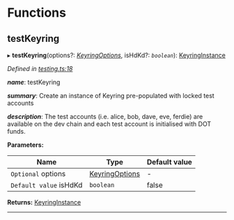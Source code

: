 

# Functions

<a id="testkeyring"></a>

##  testKeyring

▸ **testKeyring**(options?: *[KeyringOptions](_types_.md#keyringoptions)*, isHdKd?: *`boolean`*): [KeyringInstance](../interfaces/_types_.keyringinstance.md)

*Defined in [testing.ts:18](https://github.com/polkadot-js/common/blob/e921161/packages/keyring/src/testing.ts#L18)*

*__name__*: testKeyring

*__summary__*: Create an instance of Keyring pre-populated with locked test accounts

*__description__*: The test accounts (i.e. alice, bob, dave, eve, ferdie) are available on the dev chain and each test account is initialised with DOT funds.

**Parameters:**

| Name | Type | Default value |
| ------ | ------ | ------ |
| `Optional` options | [KeyringOptions](_types_.md#keyringoptions) | - |
| `Default value` isHdKd | `boolean` | false |

**Returns:** [KeyringInstance](../interfaces/_types_.keyringinstance.md)

___

